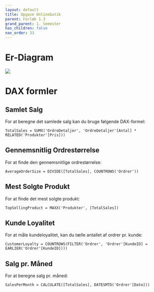 ```yaml
---
layout: default
title: Opgave Onlinebutik
parent: Forløb 1.3
grand_parent: 1. Semester
has_children: false
nav_order: 33
---
```


# Er-Diagram
![](../image/er-boghandel.jpg)

# DAX formler
## Samlet Salg
For at beregne det samlede salg kan du bruge følgende DAX-formel:

```dax
TotalSales = SUMX('OrdreDetaljer', 'OrdreDetaljer'[Antal] * RELATED('Produkter'[Pris]))
```

## Gennemsnitlig Ordrestørrelse
For at finde den gennemsnitlige ordrestørrelse:

```dax
AverageOrderSize = DIVIDE([TotalSales], COUNTROWS('Ordrer'))
```

## Mest Solgte Produkt
For at finde det mest solgte produkt:

```dax
TopSellingProduct = MAXX('Produkter', [TotalSales])
```

## Kunde Loyalitet
For at måle kundeloyalitet, kan du tælle antallet af ordrer pr. kunde:

```dax
CustomerLoyalty = COUNTROWS(FILTER('Ordrer', 'Ordrer'[KundeID] = EARLIER('Ordrer'[KundeID])))
```

## Salg pr. Måned
For at beregne salg pr. måned:

```dax
SalesPerMonth = CALCULATE([TotalSales], DATESMTD('Ordrer'[Dato]))
```